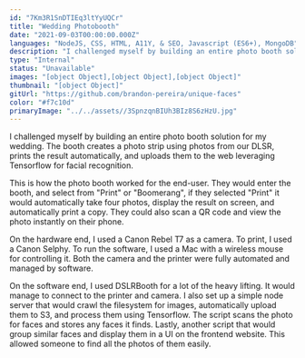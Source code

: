 ```yaml
---
id: "7Km3R1SnDTIEq3ltYyUQCr"
title: "Wedding Photobooth"
date: "2021-09-03T00:00:00.000Z"
languages: "NodeJS, CSS, HTML, A11Y, & SEO, Javascript (ES6+), MongoDB"
description: "I challenged myself by building an entire photo booth solution for my wedding. The booth creates a photo strip using photos from our DLSR, prints the result automatically, and uploads them to the web leveraging Tensorflow for Facial Recognition."
type: "Internal"
status: "Unavailable"
images: "[object Object],[object Object],[object Object]"
thumbnail: "[object Object]"
gitUrl: "https://github.com/brandon-pereira/unique-faces"
color: "#f7c10d"
primaryImage: "../../assets//3SpnzqnBIUh3BIz8S6zHzU.jpg"
---
```

I challenged myself by building an entire photo booth solution for my wedding. The booth creates a photo strip using photos from our DLSR, prints the result automatically, and uploads them to the web leveraging Tensorflow for facial recognition.

This is how the photo booth worked for the end-user. They would enter the booth, and select from "Print" or "Boomerang", if they selected "Print" it would automatically take four photos, display the result on screen, and automatically print a copy. They could also scan a QR code and view the photo instantly on their phone.

On the hardware end, I used a Canon Rebel T7 as a camera. To print, I used a Canon Selphy. To run the software, I used a Mac with a wireless mouse for controlling it. Both the camera and the printer were fully automated and managed by software. 

On the software end, I used DSLRBooth for a lot of the heavy lifting. It would manage to connect to the printer and camera. I also set up a simple node server that would crawl the filesystem for images, automatically upload them to S3, and process them using Tensorflow. The script scans the photo for faces and stores any faces it finds. Lastly, another script that would group similar faces and display them in a UI on the frontend website. This allowed someone to find all the photos of them easily.
